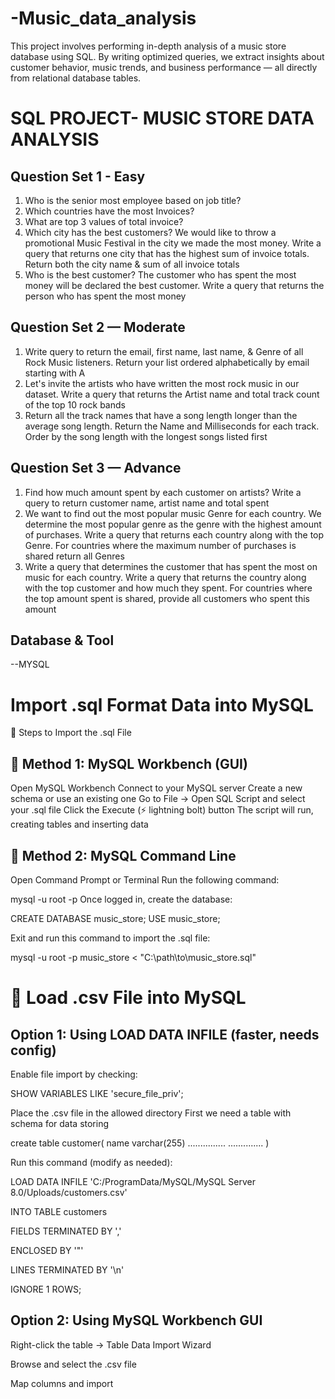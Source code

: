 # -Music_data_analysis
This project involves performing in-depth analysis of a music store database using SQL. By writing optimized queries, we extract insights about customer behavior, music trends, and business performance — all directly from relational database tables.

# SQL PROJECT- MUSIC STORE DATA ANALYSIS
## Question Set 1 - Easy
1. Who is the senior most employee based on job title?
2. Which countries have the most Invoices?
3. What are top 3 values of total invoice?
4. Which city has the best customers? We would like to throw a promotional Music
   Festival in the city we made the most money. Write a query that returns one city that
   has the highest sum of invoice totals. Return both the city name & sum of all invoice
   totals
6. Who is the best customer? The customer who has spent the most money will be
   declared the best customer. Write a query that returns the person who has spent the
   most money

## Question Set 2 — Moderate
1. Write query to return the email, first name, last name, & Genre of all Rock Music
   listeners. Return your list ordered alphabetically by email starting with A
2. Let's invite the artists who have written the most rock music in our dataset. Write a
   query that returns the Artist name and total track count of the top 10 rock bands
3. Return all the track names that have a song length longer than the average song length.
   Return the Name and Milliseconds for each track. Order by the song length with the
   longest songs listed first

## Question Set 3 — Advance
1. Find how much amount spent by each customer on artists? Write a query to return
   customer name, artist name and total spent
2. We want to find out the most popular music Genre for each country. We determine the
   most popular genre as the genre with the highest amount of purchases. Write a query
   that returns each country along with the top Genre. For countries where the maximum
   number of purchases is shared return all Genres
3. Write a query that determines the customer that has spent the most on music for each
   country. Write a query that returns the country along with the top customer and how
   much they spent. For countries where the top amount spent is shared, provide all
   customers who spent this amount

## Database & Tool
--MYSQL

# Import .sql Format Data into MySQL

🚀 Steps to Import the .sql File
## 🔹 Method 1: MySQL Workbench (GUI)
Open MySQL Workbench
Connect to your MySQL server
Create a new schema or use an existing one
Go to File → Open SQL Script and select your .sql file
Click the Execute (⚡ lightning bolt) button
The script will run, creating tables and inserting data

## 🔹 Method 2: MySQL Command Line
Open Command Prompt or Terminal
Run the following command:

mysql -u root -p
Once logged in, create the database:

CREATE DATABASE music_store;
USE music_store;

Exit and run this command to import the .sql file:

mysql -u root -p music_store < "C:\path\to\music_store.sql"

# 🔹 Load .csv File into MySQL
## Option 1: Using LOAD DATA INFILE (faster, needs config)
Enable file import by checking:

SHOW VARIABLES LIKE 'secure_file_priv';

Place the .csv file in the allowed directory
First we need a table with schema for data storing 

create table customer(
   name varchar(255)
   ...............
   ..............
   )
   
Run this command (modify as needed):

LOAD DATA INFILE 'C:/ProgramData/MySQL/MySQL Server 8.0/Uploads/customers.csv'

INTO TABLE customers

FIELDS TERMINATED BY ','

ENCLOSED BY '"'

LINES TERMINATED BY '\n'

IGNORE 1 ROWS;

## Option 2: Using MySQL Workbench GUI

Right-click the table → Table Data Import Wizard

Browse and select the .csv file

Map columns and import
